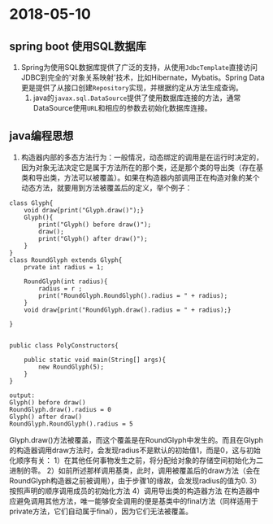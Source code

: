 # 2018-05-10
## spring boot 使用SQL数据库
1. Spring为使用SQL数据库提供了广泛的支持，从使用`JdbcTemplate`直接访问JDBC到完全的'对象关系映射'技术，比如Hibernate，Mybatis。Spring Data更是提供了从接口创建`Repository`实现，并根据约定从方法生成查询。
	1. java的`javax.sql.DataSource`提供了使用数据库连接的方法，通常DataSource使用`URL`和相应的参数去初始化数据库连接。

## java编程思想
1. 构造器内部的多态方法行为：一般情况，动态绑定的调用是在运行时决定的，因为对象无法决定它是属于方法所在的那个类，还是那个类的导出类（存在基类和导出类，方法可以被覆盖）。如果在构造器内部调用正在构造对象的某个动态方法，就要用到方法被覆盖后的定义，举个例子：

```
class Glyph{
	void draw{print("Glyph.draw()");}
	Glyph(){
		print("Glyph() before draw()");
		draw();
		print("Glyph() after draw()");
	}
}
class RoundGlyph extends Glyph{
	prvate int radius = 1;
	
	RoundGlyph(int radius){
		radius = r ;
		print("RoundGlyph.RoundGlyph().radius = " + radius);
	}
	void draw{print("RoundGlyph.draw().radius = " + radius);}
		
}


public class PolyConstructors{

	public static void main(String[] args){
		new RoundGlyph(5);
	}
}

output:
Glyph() before draw()
RoundGlyph.draw().radius = 0
Glyph() after draw()
RoundGlyph.RoundGlyph().radius = 5
```
Glyph.draw()方法被覆盖，而这个覆盖是在RoundGlyph中发生的。而且在Glyph的构造器调用draw方法时，会发现radius不是默认的初始值1，而是0，这与初始化顺序有关：
1）在其他任何事物发生之前，将分配给对象的存储空间初始化为二进制的零。
2）如前所述那样调用基类，此时，调用被覆盖后的draw方法（会在RoundGlyph构造器之前被调用），由于步骤1的缘故，会发现radius的值为0.
3）按照声明的顺序调用成员的初始化方法
4）调用导出类的构造器方法
在构造器中应避免调用其他方法，唯一能够安全调用的便是基类中的final方法（同样适用于private方法，它们自动属于final），因为它们无法被覆盖。